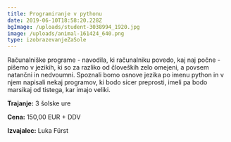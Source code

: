 ```yaml
---
title: Programiranje v pythonu
date: 2019-06-10T18:58:20.228Z
bgImage: /uploads/student-3038994_1920.jpg
image: /uploads/animal-161424_640.png
type: izobrazevanjeZaSole
---
```

Računalniške programe - navodila, ki računalniku povedo, kaj naj počne - pišemo v jezikih, ki so za razliko od človeških zelo omejeni, a povsem natančni in nedvoumni. Spoznali bomo osnove jezika po imenu python in v njem napisali nekaj programov, ki bodo sicer preprosti, imeli pa bodo marsikaj od tistega, kar imajo veliki.

**Trajanje:** 3 šolske ure

**Cena:** 150,00 EUR + DDV

**Izvajalec:** Luka Fürst
